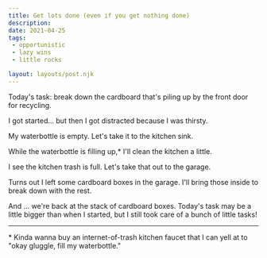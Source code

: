 ```yaml
---
title: Get lots done (even if you get nothing done)
description: 
date: 2021-04-25
tags:
 - opportunistic
 - lazy wins
 - little rocks

layout: layouts/post.njk
---
```


Today's task: break down the cardboard that's piling up by the front door for recycling.

I got started... but then I got distracted because I was thirsty.

My waterbottle is empty. Let's take it to the kitchen sink.

While the waterbottle is filling up,* I'll clean the kitchen a little.

I see the kitchen trash is full. Let's take that out to the garage.

Turns out I left some cardboard boxes in the garage. I'll bring those inside to break down with the rest.

And ... we're back at the stack of cardboard boxes. Today's task may be a little bigger than when I started, but I still took care of a bunch of little tasks!

---

\* Kinda wanna buy an internet-of-trash kitchen faucet that I can yell at to "okay gluggle, fill my waterbottle."